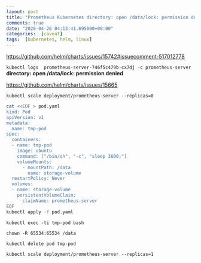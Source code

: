 ```yaml
---
layout: post
title: "Prometheus Kubernetes directory: open /data/lock: permission denied"
comments: true
date: "2020-04-26 04:13:41.695000+00:00"
categories:  [caveat]
tags:  [kubernetes, helm, linux]
---
```





https://github.com/helm/charts/issues/15742#issuecomment-517012778


`kubectl logs  prometheus-server-746f5c479b-cx7dj -c prometheus-server
`
**directory: open /data/lock: permission denied**


https://github.com/helm/charts/issues/15665


`kubectl scale deployment/prometheus-server --replicas=0`


```bash
cat <<EOF > pod.yaml
kind: Pod
apiVersion: v1
metadata:
  name: tmp-pod
spec:
  containers:
  - name: tmp-pod
    image: ubuntu
    command: ["/bin/sh", "-c", "sleep 3600;"]
    volumeMounts:
      - mountPath: /data
        name: storage-volume
  restartPolicy: Never
  volumes:
  - name: storage-volume
    persistentVolumeClaim:
      claimName: prometheus-server
EOF
kubectl apply -f pod.yaml
```

`kubectl exec -ti tmp-pod bash`

`chown -R 65534:65534 /data`

`kubectl delete pod tmp-pod`

`kubectl scale deployment/prometheus-server --replicas=1`

